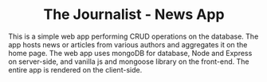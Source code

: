 <h1 align="center" id="title">The Journalist - News App</h1>

<p id="description">This is a simple web app performing CRUD operations on the database. The app hosts news or articles from various authors and aggregates it on the home page. The web app uses mongoDB for database, Node and Express on server-side, and vanilla js and mongoose library on the front-end. The entire app is rendered on the client-side.</p>